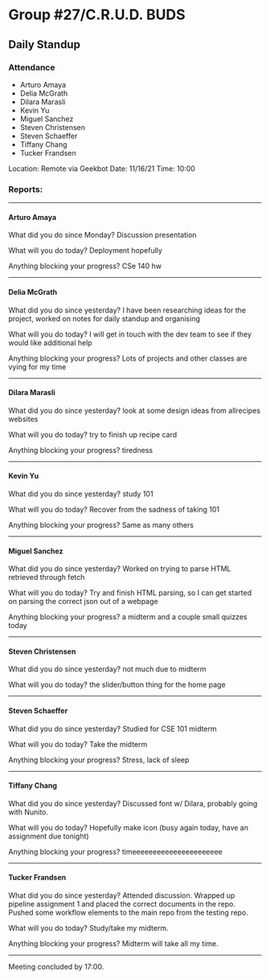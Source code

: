 # Group #27/C.R.U.D. BUDS

## Daily Standup

### Attendance

- Arturo Amaya
- Delia McGrath
- Dilara Marasli
- Kevin Yu
- Miguel Sanchez
- Steven Christensen
- Steven Schaeffer
- Tiffany Chang
- Tucker Frandsen

Location: Remote via Geekbot
Date: 11/16/21
Time: 10:00

### Reports:

<hr />

#### Arturo Amaya

What did you do since Monday?
Discussion presentation

What will you do today?
Deployment hopefully

Anything blocking your progress?
CSe 140 hw

<hr />

#### Delia McGrath

What did you do since yesterday?
I have been researching ideas for the project, worked on notes for daily standup and organising

What will you do today?
I will get in touch with the dev team to see if they would like additional help

Anything blocking your progress?
Lots of projects and other classes are vying for my time

<hr />

#### Dilara Marasli

What did you do since yesterday?
look at some design ideas from allrecipes websites

What will you do today?
try to finish up recipe card

Anything blocking your progress?
tiredness

<hr />

#### Kevin Yu

What did you do since yesterday?
study 101

What will you do today?
Recover from the sadness of taking 101

Anything blocking your progress?
Same as many others

<hr />

#### Miguel Sanchez

What did you do since yesterday?
Worked on trying to parse HTML retrieved through fetch

What will you do today?
Try and finish HTML parsing, so I can get started on parsing the correct json out of a webpage

Anything blocking your progress?
a midterm and a couple small quizzes today

<hr />

#### Steven Christensen

What did you do since yesterday?
not much due to midterm

What will you do today?
the slider/button thing for the home page

<hr />

#### Steven Schaeffer

What did you do since yesterday?
Studied for CSE 101 midterm

What will you do today?
Take the midterm

Anything blocking your progress?
Stress, lack of sleep

<hr />

#### Tiffany Chang

What did you do since yesterday?
Discussed font w/ Dilara, probably going with Nunito.

What will you do today?
Hopefully make icon (busy again today, have an assignment due tonight)

Anything blocking your progress?
timeeeeeeeeeeeeeeeeeeeeee

<hr />

#### Tucker Frandsen

What did you do since yesterday?
Attended discussion. Wrapped up pipeline assignment 1 and placed the correct documents in the repo. Pushed some workflow elements to the main repo from the testing repo.

What will you do today?
Study/take my midterm.

Anything blocking your progress?
Midterm will take all my time.

<hr />

Meeting concluded by 17:00.
